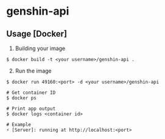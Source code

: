 # genshin-api

## Usage [Docker]

1. Building your image
```console
$ docker build -t <your username>/genshin-api .
```
2. Run the image
```console
$ docker run 49160:<port> -d <your username>/genshin-api

# Get container ID
$ docker ps

# Print app output
$ docker logs <container id>

# Example
⚡️ [Server]: running at http://localhost:<port>
```
